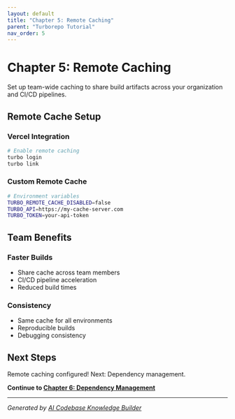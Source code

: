 ```yaml
---
layout: default
title: "Chapter 5: Remote Caching"
parent: "Turborepo Tutorial"
nav_order: 5
---
```


# Chapter 5: Remote Caching

Set up team-wide caching to share build artifacts across your organization and CI/CD pipelines.

## Remote Cache Setup

### Vercel Integration

```bash
# Enable remote caching
turbo login
turbo link
```

### Custom Remote Cache

```bash
# Environment variables
TURBO_REMOTE_CACHE_DISABLED=false
TURBO_API=https://my-cache-server.com
TURBO_TOKEN=your-api-token
```

## Team Benefits

### Faster Builds

- Share cache across team members
- CI/CD pipeline acceleration
- Reduced build times

### Consistency

- Same cache for all environments
- Reproducible builds
- Debugging consistency

## Next Steps

Remote caching configured! Next: Dependency management.

**Continue to [Chapter 6: Dependency Management](06-dependency-management.md)**

---

*Generated by [AI Codebase Knowledge Builder](https://github.com/The-Pocket/Tutorial-Codebase-Knowledge)*
